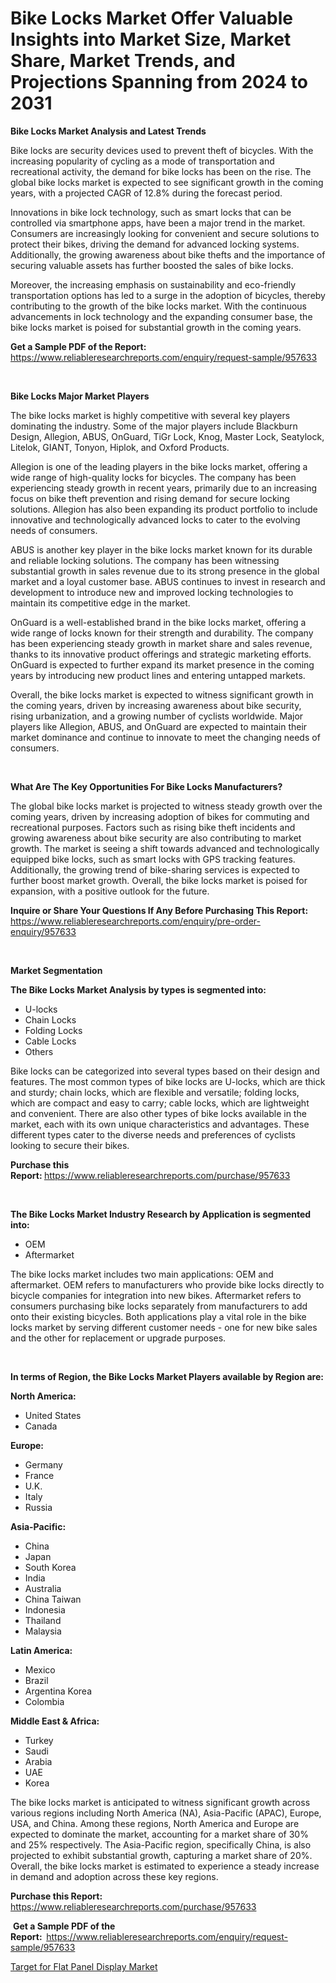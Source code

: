 <p><h1>Bike Locks Market Offer Valuable Insights into Market Size, Market Share, Market Trends, and Projections Spanning from 2024 to 2031</h1></p><p><strong>Bike Locks Market Analysis and Latest Trends</strong></p>
<p><p>Bike locks are security devices used to prevent theft of bicycles. With the increasing popularity of cycling as a mode of transportation and recreational activity, the demand for bike locks has been on the rise. The global bike locks market is expected to see significant growth in the coming years, with a projected CAGR of 12.8% during the forecast period.</p><p>Innovations in bike lock technology, such as smart locks that can be controlled via smartphone apps, have been a major trend in the market. Consumers are increasingly looking for convenient and secure solutions to protect their bikes, driving the demand for advanced locking systems. Additionally, the growing awareness about bike thefts and the importance of securing valuable assets has further boosted the sales of bike locks.</p><p>Moreover, the increasing emphasis on sustainability and eco-friendly transportation options has led to a surge in the adoption of bicycles, thereby contributing to the growth of the bike locks market. With the continuous advancements in lock technology and the expanding consumer base, the bike locks market is poised for substantial growth in the coming years.</p></p>
<p><strong>Get a Sample PDF of the Report:&nbsp;</strong> <a href="https://www.reliableresearchreports.com/enquiry/request-sample/957633">https://www.reliableresearchreports.com/enquiry/request-sample/957633</a></p>
<p>&nbsp;</p>
<p><strong>Bike Locks Major Market Players</strong></p>
<p><p>The bike locks market is highly competitive with several key players dominating the industry. Some of the major players include Blackburn Design, Allegion, ABUS, OnGuard, TiGr Lock, Knog, Master Lock, Seatylock, Litelok, GIANT, Tonyon, Hiplok, and Oxford Products.</p><p>Allegion is one of the leading players in the bike locks market, offering a wide range of high-quality locks for bicycles. The company has been experiencing steady growth in recent years, primarily due to an increasing focus on bike theft prevention and rising demand for secure locking solutions. Allegion has also been expanding its product portfolio to include innovative and technologically advanced locks to cater to the evolving needs of consumers.</p><p>ABUS is another key player in the bike locks market known for its durable and reliable locking solutions. The company has been witnessing substantial growth in sales revenue due to its strong presence in the global market and a loyal customer base. ABUS continues to invest in research and development to introduce new and improved locking technologies to maintain its competitive edge in the market.</p><p>OnGuard is a well-established brand in the bike locks market, offering a wide range of locks known for their strength and durability. The company has been experiencing steady growth in market share and sales revenue, thanks to its innovative product offerings and strategic marketing efforts. OnGuard is expected to further expand its market presence in the coming years by introducing new product lines and entering untapped markets.</p><p>Overall, the bike locks market is expected to witness significant growth in the coming years, driven by increasing awareness about bike security, rising urbanization, and a growing number of cyclists worldwide. Major players like Allegion, ABUS, and OnGuard are expected to maintain their market dominance and continue to innovate to meet the changing needs of consumers.</p></p>
<p>&nbsp;</p>
<p><strong>What Are The Key Opportunities For Bike Locks Manufacturers?</strong></p>
<p><p>The global bike locks market is projected to witness steady growth over the coming years, driven by increasing adoption of bikes for commuting and recreational purposes. Factors such as rising bike theft incidents and growing awareness about bike security are also contributing to market growth. The market is seeing a shift towards advanced and technologically equipped bike locks, such as smart locks with GPS tracking features. Additionally, the growing trend of bike-sharing services is expected to further boost market growth. Overall, the bike locks market is poised for expansion, with a positive outlook for the future.</p></p>
<p><strong>Inquire or Share Your Questions If Any Before Purchasing This Report:</strong> <a href="https://www.reliableresearchreports.com/enquiry/pre-order-enquiry/957633">https://www.reliableresearchreports.com/enquiry/pre-order-enquiry/957633</a></p>
<p>&nbsp;</p>
<p><strong>Market Segmentation</strong></p>
<p><strong>The Bike Locks Market Analysis by types is segmented into:</strong></p>
<p><ul><li>U-locks</li><li>Chain Locks</li><li>Folding Locks</li><li>Cable Locks</li><li>Others</li></ul></p>
<p><p>Bike locks can be categorized into several types based on their design and features. The most common types of bike locks are U-locks, which are thick and sturdy; chain locks, which are flexible and versatile; folding locks, which are compact and easy to carry; cable locks, which are lightweight and convenient. There are also other types of bike locks available in the market, each with its own unique characteristics and advantages. These different types cater to the diverse needs and preferences of cyclists looking to secure their bikes.</p></p>
<p><strong>Purchase this Report:&nbsp;</strong><a href="https://www.reliableresearchreports.com/purchase/957633">https://www.reliableresearchreports.com/purchase/957633</a></p>
<p>&nbsp;</p>
<p><strong>The Bike Locks Market Industry Research by Application is segmented into:</strong></p>
<p><ul><li>OEM</li><li>Aftermarket</li></ul></p>
<p><p>The bike locks market includes two main applications: OEM and aftermarket. OEM refers to manufacturers who provide bike locks directly to bicycle companies for integration into new bikes. Aftermarket refers to consumers purchasing bike locks separately from manufacturers to add onto their existing bicycles. Both applications play a vital role in the bike locks market by serving different customer needs - one for new bike sales and the other for replacement or upgrade purposes.</p></p>
<p>&nbsp;</p>
<p><strong>In terms of Region, the Bike Locks Market Players available by Region are:</strong></p>
<p>
    <p> <strong> North America: </strong>
        <ul>
            <li>United States</li>
            <li>Canada</li>
        </ul>
        </p> 
    <p> <strong> Europe: </strong>
        <ul>
            <li>Germany</li>
            <li>France</li>
            <li>U.K.</li>
            <li>Italy</li>
            <li>Russia</li>
        </ul>
        </p> 
    <p> <strong> Asia-Pacific: </strong>
        <ul>
            <li>China</li>
            <li>Japan</li>
            <li>South Korea</li>
            <li>India</li>
            <li>Australia</li>
            <li>China Taiwan</li>
            <li>Indonesia</li>
            <li>Thailand</li>
            <li>Malaysia</li>
        </ul>
        </p> 
    <p> <strong> Latin America: </strong>
        <ul>
            <li>Mexico</li>
            <li>Brazil</li>
            <li>Argentina Korea</li>
            <li>Colombia</li>
        </ul>
        </p> 
    <p> <strong> Middle East & Africa: </strong>
        <ul>
            <li>Turkey</li>
            <li>Saudi</li>
            <li>Arabia</li>
            <li>UAE</li>
            <li>Korea</li>
        </ul>
    </p>
    </p>
<p><p>The bike locks market is anticipated to witness significant growth across various regions including North America (NA), Asia-Pacific (APAC), Europe, USA, and China. Among these regions, North America and Europe are expected to dominate the market, accounting for a market share of 30% and 25% respectively. The Asia-Pacific region, specifically China, is also projected to exhibit substantial growth, capturing a market share of 20%. Overall, the bike locks market is estimated to experience a steady increase in demand and adoption across these key regions.</p></p>
<p><strong>Purchase this Report: </strong><a href="https://www.reliableresearchreports.com/purchase/957633">https://www.reliableresearchreports.com/purchase/957633</a></p>
<p>&nbsp;<strong>Get a Sample PDF of the Report:&nbsp;&nbsp;</strong><a href="https://www.reliableresearchreports.com/enquiry/request-sample/957633">https://www.reliableresearchreports.com/enquiry/request-sample/957633</a></p>
<p><strong></strong></p>
<p><p><a href="https://github.com/okotobwrhuteie/Market-Research-Report-List-1/blob/main/target-for-flat-panel-display-market.md">Target for Flat Panel Display Market</a></p></p>